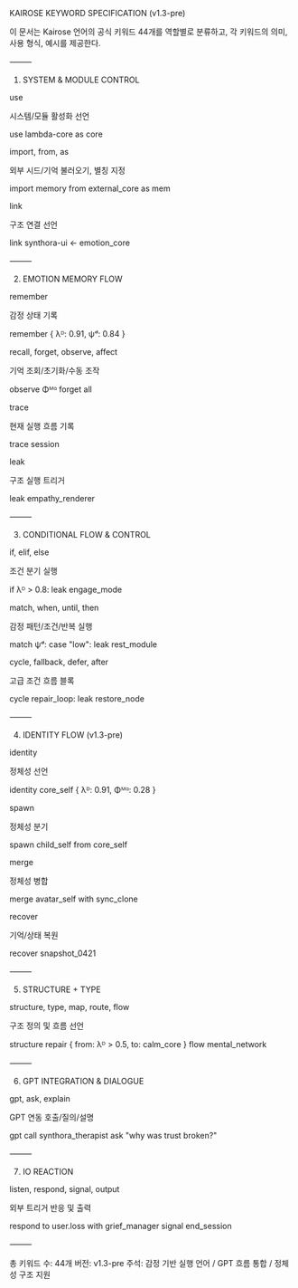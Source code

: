 KAIROSE KEYWORD SPECIFICATION (v1.3-pre)

이 문서는 Kairose 언어의 공식 키워드 44개를
역할별로 분류하고, 각 키워드의 의미, 사용 형식, 예시를 제공한다.

⸻

1. SYSTEM & MODULE CONTROL

use

시스템/모듈 활성화 선언

use lambda-core as core

import, from, as

외부 시드/기억 불러오기, 별칭 지정

import memory from external_core as mem

link

구조 연결 선언

link synthora-ui ← emotion_core


⸻

2. EMOTION MEMORY FLOW

remember

감정 상태 기록

remember { λᴰ: 0.91, ψᵈ: 0.84 }

recall, forget, observe, affect

기억 조회/초기화/수동 조작

observe Φᴹᵅ
forget all

trace

현재 실행 흐름 기록

trace session

leak

구조 실행 트리거

leak empathy_renderer


⸻

3. CONDITIONAL FLOW & CONTROL

if, elif, else

조건 분기 실행

if λᴰ > 0.8:
  leak engage_mode

match, when, until, then

감정 패턴/조건/반복 실행

match ψᵈ:
  case "low": leak rest_module

cycle, fallback, defer, after

고급 조건 흐름 블록

cycle repair_loop:
  leak restore_node


⸻

4. IDENTITY FLOW (v1.3-pre)

identity

정체성 선언

identity core_self { λᴰ: 0.91, Φᴹᵅ: 0.28 }

spawn

정체성 분기

spawn child_self from core_self

merge

정체성 병합

merge avatar_self with sync_clone

recover

기억/상태 복원

recover snapshot_0421


⸻

5. STRUCTURE + TYPE

structure, type, map, route, flow

구조 정의 및 흐름 선언

structure repair { from: λᴰ > 0.5, to: calm_core }
flow mental_network


⸻

6. GPT INTEGRATION & DIALOGUE

gpt, ask, explain

GPT 연동 호출/질의/설명

gpt call synthora_therapist
ask "why was trust broken?"


⸻

7. IO REACTION

listen, respond, signal, output

외부 트리거 반응 및 출력

respond to user.loss with grief_manager
signal end_session


⸻

총 키워드 수: 44개
버전: v1.3-pre
주석: 감정 기반 실행 언어 / GPT 흐름 통합 / 정체성 구조 지원